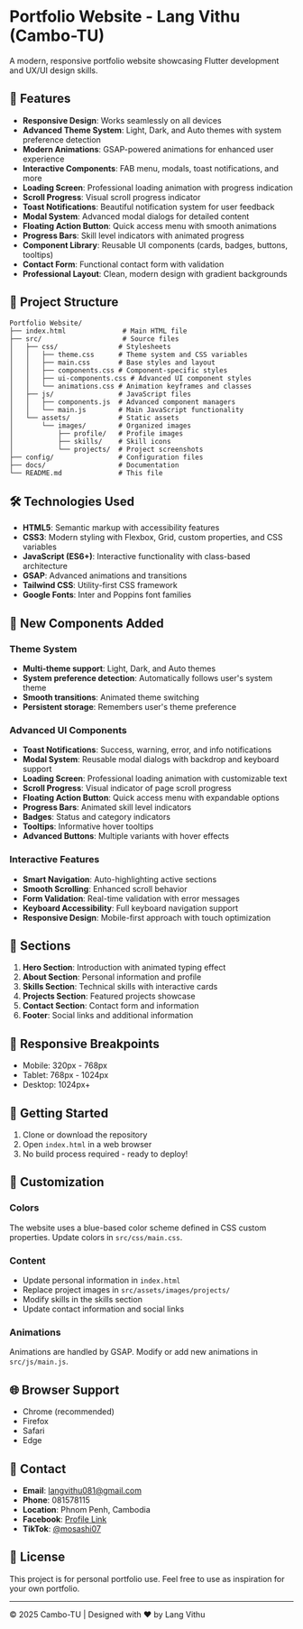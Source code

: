 # Portfolio Website - Lang Vithu (Cambo-TU)

A modern, responsive portfolio website showcasing Flutter development and UX/UI design skills.

## 🚀 Features

- **Responsive Design**: Works seamlessly on all devices
- **Advanced Theme System**: Light, Dark, and Auto themes with system preference detection
- **Modern Animations**: GSAP-powered animations for enhanced user experience
- **Interactive Components**: FAB menu, modals, toast notifications, and more
- **Loading Screen**: Professional loading animation with progress indication
- **Scroll Progress**: Visual scroll progress indicator
- **Toast Notifications**: Beautiful notification system for user feedback
- **Modal System**: Advanced modal dialogs for detailed content
- **Floating Action Button**: Quick access menu with smooth animations
- **Progress Bars**: Skill level indicators with animated progress
- **Component Library**: Reusable UI components (cards, badges, buttons, tooltips)
- **Contact Form**: Functional contact form with validation
- **Professional Layout**: Clean, modern design with gradient backgrounds

## 📁 Project Structure

```
Portfolio Website/
├── index.html              # Main HTML file
├── src/                    # Source files
│   ├── css/               # Stylesheets
│   │   ├── theme.css      # Theme system and CSS variables
│   │   ├── main.css       # Base styles and layout
│   │   ├── components.css # Component-specific styles
│   │   ├── ui-components.css # Advanced UI component styles
│   │   └── animations.css # Animation keyframes and classes
│   ├── js/                # JavaScript files
│   │   ├── components.js  # Advanced component managers
│   │   └── main.js        # Main JavaScript functionality
│   └── assets/            # Static assets
│       └── images/        # Organized images
│           ├── profile/   # Profile images
│           ├── skills/    # Skill icons
│           └── projects/  # Project screenshots
├── config/                # Configuration files
├── docs/                  # Documentation
└── README.md              # This file
```

## 🛠️ Technologies Used

- **HTML5**: Semantic markup with accessibility features
- **CSS3**: Modern styling with Flexbox, Grid, custom properties, and CSS variables
- **JavaScript (ES6+)**: Interactive functionality with class-based architecture
- **GSAP**: Advanced animations and transitions
- **Tailwind CSS**: Utility-first CSS framework
- **Google Fonts**: Inter and Poppins font families

## 🎨 New Components Added

### Theme System

- **Multi-theme support**: Light, Dark, and Auto themes
- **System preference detection**: Automatically follows user's system theme
- **Smooth transitions**: Animated theme switching
- **Persistent storage**: Remembers user's theme preference

### Advanced UI Components

- **Toast Notifications**: Success, warning, error, and info notifications
- **Modal System**: Reusable modal dialogs with backdrop and keyboard support
- **Loading Screen**: Professional loading animation with customizable text
- **Scroll Progress**: Visual indicator of page scroll progress
- **Floating Action Button**: Quick access menu with expandable options
- **Progress Bars**: Animated skill level indicators
- **Badges**: Status and category indicators
- **Tooltips**: Informative hover tooltips
- **Advanced Buttons**: Multiple variants with hover effects

### Interactive Features

- **Smart Navigation**: Auto-highlighting active sections
- **Smooth Scrolling**: Enhanced scroll behavior
- **Form Validation**: Real-time validation with error messages
- **Keyboard Accessibility**: Full keyboard navigation support
- **Responsive Design**: Mobile-first approach with touch optimization

## 🎨 Sections

1. **Hero Section**: Introduction with animated typing effect
2. **About Section**: Personal information and profile
3. **Skills Section**: Technical skills with interactive cards
4. **Projects Section**: Featured projects showcase
5. **Contact Section**: Contact form and information
6. **Footer**: Social links and additional information

## 📱 Responsive Breakpoints

- Mobile: 320px - 768px
- Tablet: 768px - 1024px
- Desktop: 1024px+

## 🚀 Getting Started

1. Clone or download the repository
2. Open `index.html` in a web browser
3. No build process required - ready to deploy!

## 🔧 Customization

### Colors

The website uses a blue-based color scheme defined in CSS custom properties. Update colors in `src/css/main.css`.

### Content

- Update personal information in `index.html`
- Replace project images in `src/assets/images/projects/`
- Modify skills in the skills section
- Update contact information and social links

### Animations

Animations are handled by GSAP. Modify or add new animations in `src/js/main.js`.

## 🌐 Browser Support

- Chrome (recommended)
- Firefox
- Safari
- Edge

## 📧 Contact

- **Email**: [langvithu081@gmail.com](mailto:langvithu081@gmail.com)
- **Phone**: 081578115
- **Location**: Phnom Penh, Cambodia
- **Facebook**: [Profile Link](https://www.facebook.com/share/1AqLQxaVU7/?mibextid=wwXIfr)
- **TikTok**: [@mosashi07](https://www.tiktok.com/@mosashi07)

## 📄 License

This project is for personal portfolio use. Feel free to use as inspiration for your own portfolio.

---

© 2025 Cambo-TU | Designed with ❤️ by Lang Vithu
